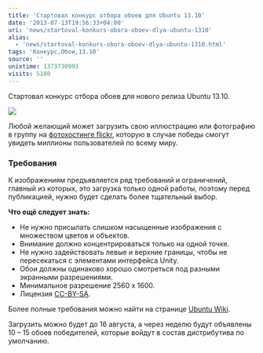 ```yaml
---
title: 'Стартовал конкурс отбора обоев для Ubuntu 13.10'
date: '2013-07-13T19:56:33+04:00'
uri: 'news/startoval-konkurs-obora-oboev-dlya-ubuntu-1310'
alias: 
  - 'news/startoval-konkurs-obora-oboev-dlya-ubuntu-1310.html'
tags: 'Конкурс,Обои,13.10'
source: ''
unixtime: 1373730993
visits: 5180
---
```

Стартовал конкурс отбора обоев для нового релиза Ubuntu 13.10.

[![](img/2013/07/13/19-00/saucy-salamander-wallpaper-9277533576-o.jpg)](img/2013/07/13/19-00/saucy-salamander-wallpaper-9277533576-o.jpg)

Любой желающий может загрузить свою иллюстрацию или фотографию в группу на [фотохостинге flickr](http://www.flickr.com/groups/2234951@N20/), которую в случае победы смогут увидеть миллионы пользователей по всему миру.

### Требования

К изображениям предъявляется ряд требований и ограничений, главный из которых, это загрузка только одной работы, поэтому перед публикацией, нужно будет сделать более тщательный выбор.

**Что ещё следует знать:**

*   Не нужно присылать слишком насыщенные изображения с множеством цветов и объектов.
*   Внимание должно концентрироваться только на одной точке.
*   Не нужно задействовать левые и верхние границы, чтобы не пересекаться с элементами интерфейса Unity.
*   Обои должны одинаково хорошо смотреться под разными экранными разрешениями.
*   Минимальное разрешение 2560 x 1600.
*   Лицензия [CC-BY-SA](http://creativecommons.org/licenses/by-sa/2.0/).

Более полные требования можно найти на странице [Ubuntu Wiki](https://wiki.ubuntu.com/Artwork/Documentation/Backgrounds).

Загрузить можно будет до 16 августа, а через неделю будут объявлены 10 – 15 обоев победителей, которые войдут в состав дистрибутива по умолчанию.
